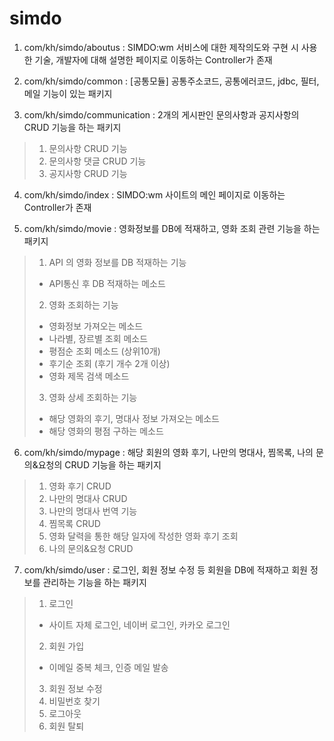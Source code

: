 # simdo

1. com/kh/simdo/aboutus : SIMDO:wm 서비스에 대한 제작의도와 구현 시 사용한 기술, 개발자에 대해 설명한 페이지로 이동하는 Controller가 존재

2. com/kh/simdo/common : [공통모듈] 공통주소코드, 공통에러코드, jdbc, 필터, 메일 기능이 있는 패키지

3. com/kh/simdo/communication : 2개의 게시판인 문의사항과 공지사항의 CRUD  기능을 하는 패키지
>1. 문의사항 CRUD 기능
>2. 문의사항 댓글 CRUD 기능
>3. 공지사항 CRUD  기능

4. com/kh/simdo/index : SIMDO:wm 사이트의 메인 페이지로 이동하는 Controller가 존재

5. com/kh/simdo/movie : 영화정보를 DB에 적재하고, 영화 조회 관련 기능을 하는 패키지
>1. API 의 영화 정보를 DB 적재하는 기능
>- API통신 후 DB 적재하는 메소드
>
>2. 영화 조회하는 기능
>- 영화정보 가져오는 메소드
>- 나라별, 장르별 조회 메소드
>- 평점순 조회 메소드 (상위10개)
>- 후기순 조회 (후기 개수 2개 이상)
>- 영화 제목 검색 메소드
>
>3. 영화 상세 조회하는 기능
>- 해당 영화의 후기, 명대사 정보 가져오는 메소드
>- 해당 영화의 평점 구하는 메소드

6. com/kh/simdo/mypage : 해당 회원의 영화 후기, 나만의 명대사, 찜목록, 나의 문의&요청의 CRUD 기능을 하는 패키지
>1. 영화 후기 CRUD
>2. 나만의 명대사 CRUD
>3. 나만의 명대사 번역 기능
>4. 찜목록 CRUD
>5. 영화 달력을 통한 해당 일자에 작성한 영화 후기 조회
>6. 나의 문의&요청 CRUD

7. com/kh/simdo/user : 로그인, 회원 정보 수정 등 회원을 DB에 적재하고 회원 정보를 관리하는 기능을 하는 패키지
>1. 로그인
>- 사이트 자체 로그인, 네이버 로그인, 카카오 로그인
>2. 회원 가입
>- 이메일 중복 체크, 인증 메일 발송
>3. 회원 정보 수정
>4. 비밀번호 찾기
>5. 로그아웃
>6. 회원 탈퇴

